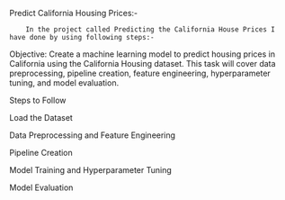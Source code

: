 Predict California Housing Prices:-

        In the project called Predicting the California House Prices I have done by using following steps:-

Objective: Create a machine learning model to predict housing prices in California using the California Housing dataset. This task will cover data preprocessing, pipeline creation, feature engineering, hyperparameter tuning, and model evaluation.

Steps to Follow

Load the Dataset

Data Preprocessing and Feature Engineering

Pipeline Creation

Model Training and Hyperparameter Tuning

Model Evaluation 
